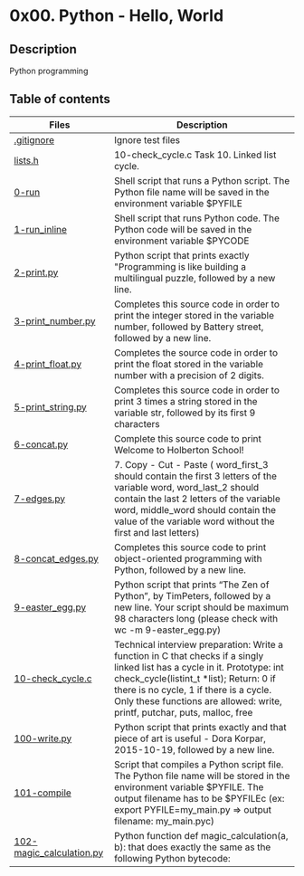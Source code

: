 # 0x00. Python - Hello, World

## Description
Python programming

## Table of contents

Files | Description
----------- | -----------
[.gitignore](./.gitignore) | Ignore test files
[lists.h](./lists.h) | 10-check_cycle.c Task 10. Linked list cycle.
[0-run](./0-run) | Shell script that runs a Python script. The Python file name will be saved in the environment variable $PYFILE
[1-run_inline](./1-run_inline) | Shell script that runs Python code. The Python code will be saved in the environment variable $PYCODE
[2-print.py](./2-print.py) | Python script that prints exactly "Programming is like building a multilingual puzzle, followed by a new line.
[3-print_number.py](./3-print_number.py) | Completes this source code in order to print the integer stored in the variable number, followed by Battery street, followed by a new line.
[4-print_float.py](./4-print_float.py) | Completes the source code in order to print the float stored in the variable number with a precision of 2 digits.
[5-print_string.py](./5-print_string.py) | Completes this source code in order to print 3 times a string stored in the variable str, followed by its first 9 characters
[6-concat.py](./6-concat.py) | Complete this source code to print Welcome to Holberton School!
[7-edges.py](./7-edges.py) | 7. Copy - Cut - Paste ( word_first_3 should contain the first 3 letters of the variable word, word_last_2 should contain the last 2 letters of the variable word, middle_word should contain the value of the variable word without the first and last letters)
[8-concat_edges.py](./8-concat_edges.py) | Completes this source code to print object-oriented programming with Python, followed by a new line.
[9-easter_egg.py](./9-easter_egg.py) | Python script that prints “The Zen of Python”, by TimPeters, followed by a new line. Your script should be maximum 98 characters long (please check with wc -m 9-easter_egg.py)
[10-check_cycle.c](./10-check_cycle.c) | Technical interview preparation: Write a function in C that checks if a singly linked list has a cycle in it. Prototype: int check_cycle(listint_t *list); Return: 0 if there is no cycle, 1 if there is a cycle. Only these functions are allowed: write, printf, putchar, puts, malloc, free
[100-write.py](./100-write.py) | Python script that prints exactly and that piece of art is useful - Dora Korpar, 2015-10-19, followed by a new line.
[101-compile](./101-compile) | Script that compiles a Python script file. The Python file name will be stored in the environment variable $PYFILE. The output filename has to be $PYFILEc (ex: export PYFILE=my_main.py => output filename: my_main.pyc)
[102-magic_calculation.py](./102-magic_calculation.py) | Python function def magic_calculation(a, b): that does exactly the same as the following Python bytecode: